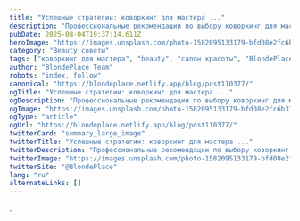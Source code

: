 ```yaml
---
title: "Успешные стратегии: коворкинг для мастера ..."
description: "Профессиональные рекомендации по выбору коворкинг для мастера в Петроградском районе. Детальное изучение преимуществ и недостатков. Сделайте правильный выбор с п..."
pubDate: 2025-08-04T19:37:14.611Z
heroImage: "https://images.unsplash.com/photo-1582095133179-bfd08e2fc6b3?q=80&w=800&auto=format&fit=crop"
category: "Beauty советы"
tags: ["коворкинг для мастера", "beauty", "салон красоты", "BlondePlace"]
author: "BlondePlace Team"
robots: "index, follow"
canonical: "https://blondeplace.netlify.app/blog/post110377/"
ogTitle: "Успешные стратегии: коворкинг для мастера ..."
ogDescription: "Профессиональные рекомендации по выбору коворкинг для мастера в Петроградском районе. Детальное изучение преимуществ и недостатков. Сделайте правильный выбор с п..."
ogImage: "https://images.unsplash.com/photo-1582095133179-bfd08e2fc6b3?q=80&w=800&auto=format&fit=crop"
ogType: "article"
ogUrl: "https://blondeplace.netlify.app/blog/post110377/"
twitterCard: "summary_large_image"
twitterTitle: "Успешные стратегии: коворкинг для мастера ..."
twitterDescription: "Профессиональные рекомендации по выбору коворкинг для мастера в Петроградском районе. Детальное изучение преимуществ и недостатков. Сделайте правильный выбор с п..."
twitterImage: "https://images.unsplash.com/photo-1582095133179-bfd08e2fc6b3?q=80&w=800&auto=format&fit=crop"
twitterSite: "@BlondePlace"
lang: "ru"
alternateLinks: []
---
```


<script type="application/ld+json">
{
  "@context": "https://schema.org",
  "@type": "HowTo",
  "name": "Успешные стратегии: коворкинг для мастера ...",
  "description": "Профессиональные рекомендации по выбору коворкинг для мастера в Петроградском районе. Детальное изучение преимуществ и недостатков. Сделайте правильный выбор с п...",
  "image": {
    "@type": "ImageObject",
    "url": "https://images.unsplash.com/photo-1582095133179-bfd08e2fc6b3?q=80&w=800&auto=format&fit=crop"
  },
  "aggregateRating": {
    "@type": "AggregateRating",
    "ratingValue": "4.9",
    "reviewCount": 566,
    "bestRating": "5",
    "worstRating": "1"
  },
  "publisher": {
    "@type": "Organization",
    "name": "BlondePlace Beauty Blog",
    "logo": {
      "@type": "ImageObject",
      "url": "https://blondeplace.netlify.app/favicon.svg"
    }
  },
  "datePublished": "2025-08-04T19:37:14.611Z",
  "dateModified": "2025-08-04T19:37:14.611Z",
  "author": {
    "@type": "Person",
    "name": "Эксперт BlondePlace"
  },
  "mainEntityOfPage": {
    "@type": "WebPage",
    "@id": "https://blondeplace.netlify.app/blog/post110377/"
  }
}
</script>

.